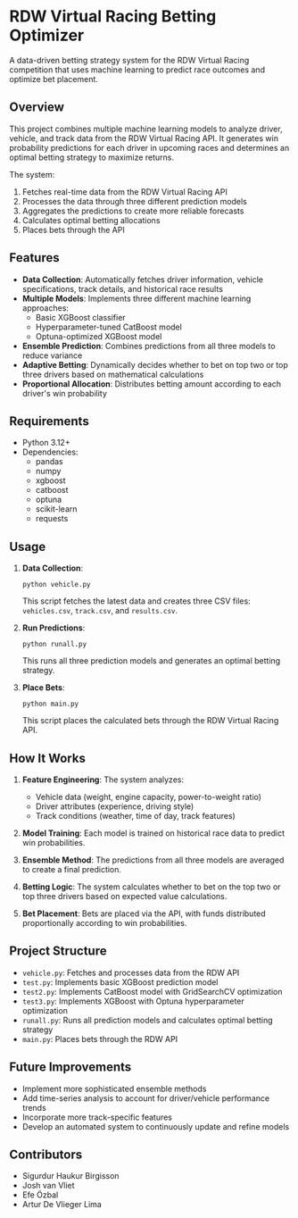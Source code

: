 # RDW Virtual Racing Betting Optimizer

A data-driven betting strategy system for the RDW Virtual Racing competition that uses machine learning to predict race outcomes and optimize bet placement.

## Overview

This project combines multiple machine learning models to analyze driver, vehicle, and track data from the RDW Virtual Racing API. It generates win probability predictions for each driver in upcoming races and determines an optimal betting strategy to maximize returns.

The system:
1. Fetches real-time data from the RDW Virtual Racing API
2. Processes the data through three different prediction models
3. Aggregates the predictions to create more reliable forecasts
4. Calculates optimal betting allocations
5. Places bets through the API

## Features

- **Data Collection**: Automatically fetches driver information, vehicle specifications, track details, and historical race results
- **Multiple Models**: Implements three different machine learning approaches:
  - Basic XGBoost classifier
  - Hyperparameter-tuned CatBoost model
  - Optuna-optimized XGBoost model
- **Ensemble Prediction**: Combines predictions from all three models to reduce variance
- **Adaptive Betting**: Dynamically decides whether to bet on top two or top three drivers based on mathematical calculations
- **Proportional Allocation**: Distributes betting amount according to each driver's win probability

## Requirements

- Python 3.12+
- Dependencies:
  - pandas
  - numpy
  - xgboost
  - catboost
  - optuna
  - scikit-learn
  - requests

## Usage

1. **Data Collection**:
   ```
   python vehicle.py
   ```
   This script fetches the latest data and creates three CSV files: `vehicles.csv`, `track.csv`, and `results.csv`.

2. **Run Predictions**:
   ```
   python runall.py
   ```
   This runs all three prediction models and generates an optimal betting strategy.

3. **Place Bets**:
   ```
   python main.py
   ```
   This script places the calculated bets through the RDW Virtual Racing API.

## How It Works

1. **Feature Engineering**: The system analyzes:
   - Vehicle data (weight, engine capacity, power-to-weight ratio)
   - Driver attributes (experience, driving style)
   - Track conditions (weather, time of day, track features)

2. **Model Training**: Each model is trained on historical race data to predict win probabilities.

3. **Ensemble Method**: The predictions from all three models are averaged to create a final prediction.

4. **Betting Logic**: The system calculates whether to bet on the top two or top three drivers based on expected value calculations.

5. **Bet Placement**: Bets are placed via the API, with funds distributed proportionally according to win probabilities.

## Project Structure

- `vehicle.py`: Fetches and processes data from the RDW API
- `test.py`: Implements basic XGBoost prediction model
- `test2.py`: Implements CatBoost model with GridSearchCV optimization
- `test3.py`: Implements XGBoost with Optuna hyperparameter optimization
- `runall.py`: Runs all prediction models and calculates optimal betting strategy
- `main.py`: Places bets through the RDW API

## Future Improvements

- Implement more sophisticated ensemble methods
- Add time-series analysis to account for driver/vehicle performance trends
- Incorporate more track-specific features
- Develop an automated system to continuously update and refine models


## Contributors

- Sigurdur Haukur Birgisson
- Josh van Vliet
- Efe Özbal
- Artur De Vlieger Lima
